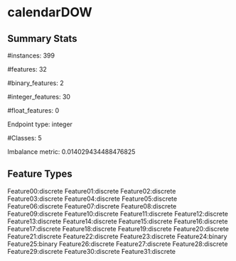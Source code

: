 # calendarDOW

## Summary Stats

#instances: 399

#features: 32

  #binary_features: 2

  #integer_features: 30

  #float_features: 0

Endpoint type: integer

#Classes: 5

Imbalance metric: 0.014029434488476825

## Feature Types

 Feature00:discrete
Feature01:discrete
Feature02:discrete
Feature03:discrete
Feature04:discrete
Feature05:discrete
Feature06:discrete
Feature07:discrete
Feature08:discrete
Feature09:discrete
Feature10:discrete
Feature11:discrete
Feature12:discrete
Feature13:discrete
Feature14:discrete
Feature15:discrete
Feature16:discrete
Feature17:discrete
Feature18:discrete
Feature19:discrete
Feature20:discrete
Feature21:discrete
Feature22:discrete
Feature23:discrete
Feature24:binary
Feature25:binary
Feature26:discrete
Feature27:discrete
Feature28:discrete
Feature29:discrete
Feature30:discrete
Feature31:discrete

